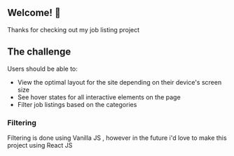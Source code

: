 
## Welcome! 👋

Thanks for checking out my job listing project


## The challenge


Users should be able to:

- View the optimal layout for the site depending on their device's screen size
- See hover states for all interactive elements on the page
- Filter job listings based on the categories

### Filtering

Filtering is done using Vanilla JS , however in the future i'd love to make this project using React JS 

